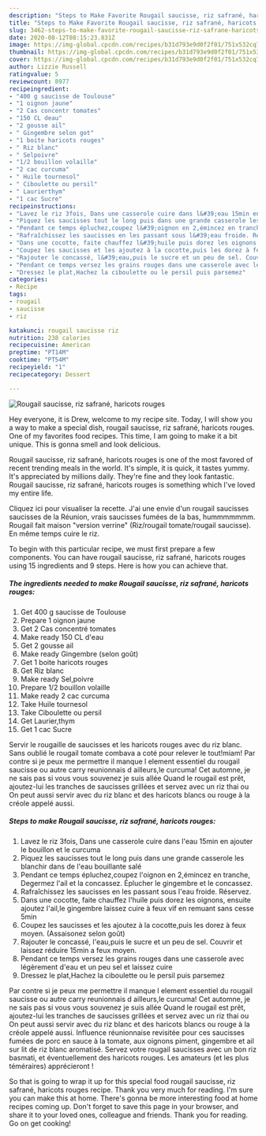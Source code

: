 ```yaml
---
description: "Steps to Make Favorite Rougail saucisse, riz safrané, haricots rouges"
title: "Steps to Make Favorite Rougail saucisse, riz safrané, haricots rouges"
slug: 3462-steps-to-make-favorite-rougail-saucisse-riz-safrane-haricots-rouges
date: 2020-08-12T08:15:23.831Z
image: https://img-global.cpcdn.com/recipes/b31d793e9d0f2f01/751x532cq70/rougail-saucisse-riz-safrane-haricots-rouges-photo-principale-de-la-recette.jpg
thumbnail: https://img-global.cpcdn.com/recipes/b31d793e9d0f2f01/751x532cq70/rougail-saucisse-riz-safrane-haricots-rouges-photo-principale-de-la-recette.jpg
cover: https://img-global.cpcdn.com/recipes/b31d793e9d0f2f01/751x532cq70/rougail-saucisse-riz-safrane-haricots-rouges-photo-principale-de-la-recette.jpg
author: Lizzie Russell
ratingvalue: 5
reviewcount: 8977
recipeingredient:
- "400 g saucisse de Toulouse"
- "1 oignon jaune"
- "2 Cas concentr tomates"
- "150 CL deau"
- "2 gousse ail"
- " Gingembre selon got"
- "1 boite haricots rouges"
- " Riz blanc"
- " Selpoivre"
- "1/2 bouillon volaille"
- "2 cac curcuma"
- " Huile tournesol"
- " Ciboulette ou persil"
- " Laurierthym"
- "1 cac Sucre"
recipeinstructions:
- "Lavez le riz 3fois, Dans une casserole cuire dans l&#39;eau 15min en ajouter le bouillon et le curcuma"
- "Piquez les saucisses tout le long puis dans une grande casserole les blanchir dans de l&#39;eau bouillante salé"
- "Pendant ce temps épluchez,coupez l&#39;oignon en 2,émincez en tranche, Degermez l&#39;ail et la concassez. Éplucher le gingembre et le concassez."
- "Rafraîchissez les saucisses en les passant sous l&#39;eau froide. Réservez."
- "Dans une cocotte, faite chauffez l&#39;huile puis dorez les oignons, ensuite ajoutez l&#39;ail,le gingembre laissez cuire à feux vif en remuant sans cesse 5min"
- "Coupez les saucisses et les ajoutez à la cocotte,puis les dorez à feux moyen. (Assaisonez selon goût)"
- "Rajouter le concassé, l&#39;eau,puis le sucre et un peu de sel. Couvrir et laissez réduire 15min a feux moyen."
- "Pendant ce temps versez les grains rouges dans une casserole avec légèrement d&#39;eau et un peu sel et laissez cuire"
- "Dressez le plat,Hachez la ciboulette ou le persil puis parsemez"
categories:
- Recipe
tags:
- rougail
- saucisse
- riz

katakunci: rougail saucisse riz 
nutrition: 238 calories
recipecuisine: American
preptime: "PT14M"
cooktime: "PT54M"
recipeyield: "1"
recipecategory: Dessert

---
```



![Rougail saucisse, riz safrané, haricots rouges](https://img-global.cpcdn.com/recipes/b31d793e9d0f2f01/751x532cq70/rougail-saucisse-riz-safrane-haricots-rouges-photo-principale-de-la-recette.jpg)

Hey everyone, it is Drew, welcome to my recipe site. Today, I will show you a way to make a special dish, rougail saucisse, riz safrané, haricots rouges. One of my favorites food recipes. This time, I am going to make it a bit unique. This is gonna smell and look delicious.

Rougail saucisse, riz safrané, haricots rouges is one of the most favored of recent trending meals in the world. It's simple, it is quick, it tastes yummy. It's appreciated by millions daily. They're fine and they look fantastic. Rougail saucisse, riz safrané, haricots rouges is something which I've loved my entire life.

Cliquez ici pour visualiser la recette. J&#39;ai une envie d&#39;un rougail saucisses saucisses de la Réunion, vrais saucisses fumées de la bas, hummmmmmm. Rougail fait maison &#34;version verrine&#34; (Riz/rougail tomate/rougail saucisse). En même temps cuire le riz.


To begin with this particular recipe, we must first prepare a few components. You can have rougail saucisse, riz safrané, haricots rouges using 15 ingredients and 9 steps. Here is how you can achieve that.

<!--inarticleads1-->

##### The ingredients needed to make Rougail saucisse, riz safrané, haricots rouges:

1. Get 400 g saucisse de Toulouse
1. Prepare 1 oignon jaune
1. Get 2 Cas concentré tomates
1. Make ready 150 CL d&#39;eau
1. Get 2 gousse ail
1. Make ready  Gingembre (selon goût)
1. Get 1 boite haricots rouges
1. Get  Riz blanc
1. Make ready  Sel,poivre
1. Prepare 1/2 bouillon volaille
1. Make ready 2 cac curcuma
1. Take  Huile tournesol
1. Take  Ciboulette ou persil
1. Get  Laurier,thym
1. Get 1 cac Sucre


Servir le rougaille de saucisses et les haricots rouges avec du riz blanc. Sans oublié le rougail tomate combava a coté pour relever le tout!miam! Par contre si je peux me permettre il manque l element essentiel du rougail saucisse ou autre carry reunionnais d ailleurs,le curcuma! Cet automne, je ne sais pas si vous vous souvenez je suis allée Quand le rougail est prêt, ajoutez-lui les tranches de saucisses grillées et servez avec un riz thai ou On peut aussi servir avec du riz blanc et des haricots blancs ou rouge à la créole appelé aussi. 

<!--inarticleads2-->

##### Steps to make Rougail saucisse, riz safrané, haricots rouges:

1. Lavez le riz 3fois, Dans une casserole cuire dans l&#39;eau 15min en ajouter le bouillon et le curcuma
1. Piquez les saucisses tout le long puis dans une grande casserole les blanchir dans de l&#39;eau bouillante salé
1. Pendant ce temps épluchez,coupez l&#39;oignon en 2,émincez en tranche, Degermez l&#39;ail et la concassez. Éplucher le gingembre et le concassez.
1. Rafraîchissez les saucisses en les passant sous l&#39;eau froide. Réservez.
1. Dans une cocotte, faite chauffez l&#39;huile puis dorez les oignons, ensuite ajoutez l&#39;ail,le gingembre laissez cuire à feux vif en remuant sans cesse 5min
1. Coupez les saucisses et les ajoutez à la cocotte,puis les dorez à feux moyen. (Assaisonez selon goût)
1. Rajouter le concassé, l&#39;eau,puis le sucre et un peu de sel. Couvrir et laissez réduire 15min a feux moyen.
1. Pendant ce temps versez les grains rouges dans une casserole avec légèrement d&#39;eau et un peu sel et laissez cuire
1. Dressez le plat,Hachez la ciboulette ou le persil puis parsemez


Par contre si je peux me permettre il manque l element essentiel du rougail saucisse ou autre carry reunionnais d ailleurs,le curcuma! Cet automne, je ne sais pas si vous vous souvenez je suis allée Quand le rougail est prêt, ajoutez-lui les tranches de saucisses grillées et servez avec un riz thai ou On peut aussi servir avec du riz blanc et des haricots blancs ou rouge à la créole appelé aussi. Influence réunionnaise revisitée pour ces saucisses fumées de porc en sauce à la tomate, aux oignons piment, gingembre et ail sur lit de riz blanc aromatisé. Servez votre rougail saucisses avec un bon riz basmati, et éventuellement des haricots rouges. Les amateurs (et les plus téméraires) apprécieront ! 

So that is going to wrap it up for this special food rougail saucisse, riz safrané, haricots rouges recipe. Thank you very much for reading. I'm sure you can make this at home. There's gonna be more interesting food at home recipes coming up. Don't forget to save this page in your browser, and share it to your loved ones, colleague and friends. Thank you for reading. Go on get cooking!
